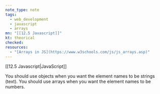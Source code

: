 ```yaml
---
note_type: note
tags:
  - web_development
  - javascript
  - arrays
mn: "[[12.5 Javascript]]"
kt: theorical
checked: 
resources:
  - "[Arrays in JS](https://www.w3schools.com/js/js_arrays.asp)"
---
```

[[12.5 Javascript|JavaScript]]

You should use objects when you want the element names to be strings (text).
You should use arrays when you want the element names to be numbers.
